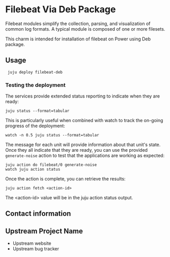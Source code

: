 # Filebeat Via Deb Package

Filebeat modules simplify the collection, parsing, and visualization of common log formats. A typical module is composed of one or more filesets.

This charm is intended for installation of filebeat on Power using Deb package.

## Usage

     juju deploy filebeat-deb

### Testing the deployment

The services provide extended status reporting to indicate when they are ready:

    juju status --format=tabular

This is particularly useful when combined with watch to track the on-going
progress of the deployment:

    watch -n 0.5 juju status --format=tabular

The message for each unit will provide information about that unit's state.
Once they all indicate that they are ready, you can use the provided
`generate-noise` action to test that the applications are working as expected:

    juju action do filebeat/0 generate-noise
    watch juju action status

Once the action is complete, you can retrieve the results:

    juju action fetch <action-id>

The &lt;action-id&gt; value will be in the juju action status output.

## Contact information

## Upstream Project Name

- Upstream website
- Upstream bug tracker
